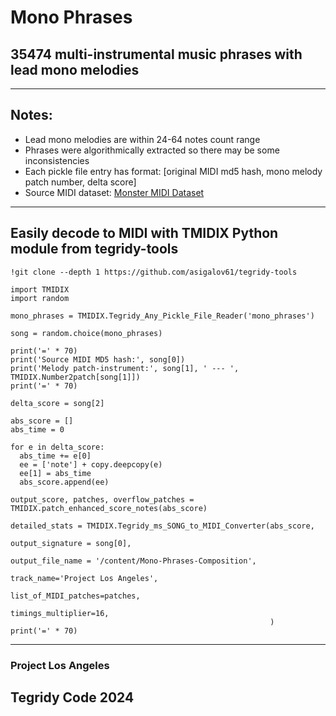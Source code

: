 # Mono Phrases
## 35474 multi-instrumental music phrases with lead mono melodies

***

## Notes:

* Lead mono melodies are within 24-64 notes count range
* Phrases were algorithmically extracted so there may be some inconsistencies
* Each pickle file entry has format: [original MIDI md5 hash, mono melody patch number, delta score]
* Source MIDI dataset: [Monster MIDI Dataset](https://github.com/asigalov61/Monster-MIDI-Dataset)

***

## Easily decode to MIDI with TMIDIX Python module from tegridy-tools

```
!git clone --depth 1 https://github.com/asigalov61/tegridy-tools
```

```
import TMIDIX
import random

mono_phrases = TMIDIX.Tegridy_Any_Pickle_File_Reader('mono_phrases')
```

```
song = random.choice(mono_phrases)

print('=' * 70)
print('Source MIDI MD5 hash:', song[0])
print('Melody patch-instrument:', song[1], ' --- ', TMIDIX.Number2patch[song[1]])
print('=' * 70)

delta_score = song[2]

abs_score = []
abs_time = 0

for e in delta_score:
  abs_time += e[0]
  ee = ['note'] + copy.deepcopy(e)
  ee[1] = abs_time
  abs_score.append(ee)

output_score, patches, overflow_patches = TMIDIX.patch_enhanced_score_notes(abs_score)

detailed_stats = TMIDIX.Tegridy_ms_SONG_to_MIDI_Converter(abs_score,
                                                          output_signature = song[0],
                                                          output_file_name = '/content/Mono-Phrases-Composition',
                                                          track_name='Project Los Angeles',
                                                          list_of_MIDI_patches=patches,
                                                          timings_multiplier=16,
                                                          )
print('=' * 70)
```

***

### Project Los Angeles
## Tegridy Code 2024
